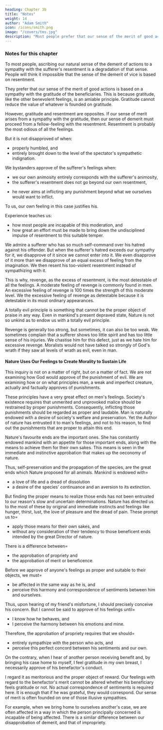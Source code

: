 ```yaml
---
heading: Chapter 3b
title: "Notes"
weight: 14
author: "Adam Smith"
icon: /icons/smith.png
image: "/covers/tms.jpg"
description: "Most people prefer that our sense of the merit of good actions is based on a sympathy with the gratitude of the beneficiaries"
---
```



### Notes for this chapter

To most people, ascribing our natural sense of the demerit of actions to a sympathy with the sufferer's resentment is a degradation of that sense. People will think it impossible that the sense of the demerit of vice is based on resentment. 

They prefer that our sense of the merit of good actions is based on a sympathy with the gratitude of the beneficiaries. This is because gratitude, like the other benevolent feelings, is an amiable principle. Gratitude cannot reduce the value of whatever is founded on gratitude.

However, gratitude and resentment are opposites. If our sense of merit arises from a sympathy with the gratitude, then our sense of demerit must proceed from a fellow-feeling with the resentment. Resentment is probably the most odious of all the feelings. 

But it is not disapproved of when:
- properly humbled, and
- entirely brought down to the level of the spectator's sympathetic indignation.

We bystanders approve of the sufferer's feelings when:
- we our own animosity entirely corresponds with the sufferer's animosity,
- the sufferer's resentment does not go beyond our own resentment,
<!-- - no word, no gesture, escapes him that denotes an emotion more violent than what we can keep time to, and -->
- he never aims at inflicting any punishment beyond what we ourselves would want to inflict.

To us, our own feeling in this case justifies his. 

Experience teaches us: 
- how most people are incapable of this moderation, and
- how great an effort must be made to bring down the undisciplined impulse of resentment to this suitable temper.

We admire a sufferer who has so much self-command over his hatred against his offender. But when the sufferer's hatred exceeds our sympathy for it, we disapprove of it since we cannot enter into it. We even disapprove of it more than we disapprove of an equal excess of feeling from the imagination. We then resent his too-violent resentment instead of sympathizing with it. <!-- We enter into the opposite resentment of the person who is the object of this unjust emotion, and who is in danger of suffering from it.  --> 

This is why, revenge, as the excess of resentment, is the most detestable of all the feelings. A moderate feeling of revenge is commonly found in men. An excessive feeling of revenge is 100 times the strength of this moderate level.  We the excessive feeling of revenge as detestable because it is detestable in its most ordinary appearances.
<!-- It is the object of everyone's horror and indignation. -->
<!-- And as in the way in which revenge commonly discovers itself among mankind, it is excessive a hundred times for once that it is moderate. -->

A totally evil principle is something that cannot be the proper object of praise in any way. Even in mankind's present depraved state, Nature is not so unkind as to endow us with a totally evil principle. 

Revenge is generally too strong, but sometimes, it can also be too weak. We sometimes complain that a sufferer shows too little spirit and has too little sense of his injuries. We chastise him for this defect, just as we hate him for excessive revenge. Moralists would not have talked so strongly of God's wrath if they saw all levels of wrath as evil, even in man. 


#### Nature Uses Our Feelings to Create Morality to Sustain Life

This inquiry is not on a matter of right, but on a matter of fact. We are not examining how God would approve of the punishment of evil. We are examining how or on what principles man, a weak and imperfect creature, actually and factually approves of punishments.

These principles have a very great effect on men's feelings. Society's existence requires that unmerited and unprovoked malice should be restrained by proper punishments. Consequently, inflicting those punishments should be regarded as proper and laudable. Man is naturally endowed with a desire of society's welfare and preservation. Yet the Author of nature has entrusted it to man's feelings, and not to his reason, to find out the punishments that are proper to attain this end.

<!-- It seems wisely ordered that it should be so. -->
<!-- Instead, the Author has endowed man with an  approbation of that very application which is most proper to attain it. 
 is in this respect exactly of a piece with what it is up.  -->
Nature's favourite ends are the important ones. She has constantly endowed mankind with an appetite for those important ends, along with the means to achieve them for their own sakes. This means is seen in the immediate and instinctive approbation that makes up the oeconomy of nature.
<!-- , as on many other occasions.  -->
<!-- - the end she proposes.
- the means by which this end alone can be brought author = 
  - for their own sakes, and
  - independent of their tendency to produce it.
those with peculiar importance. -->

Thus, self-preservation and the propagation of the species, are the great ends which Nature proposed for all animals. Mankind is endowed with= 
<!-- - a desire of those ends
- an aversion to the contrary -->
- a love of life and a dread of dissolution
- a desire of the species' continuance and an aversion to its extinction.

But finding the proper means to realize those ends has not been entrusted to our reason's slow and uncertain determinations. Nature has directed us to the most of these by original and immediate instincts and feelings like hunger, thirst, lust, the love of pleasure and the dread of pain. These prompt us to= 
- apply those means for their own sakes, and
- without any consideration of their tendency to those beneficent ends intended by the great Director of nature.


There is a difference between= 
- the approbation of propriety and
- the approbation of merit or beneficence.

Before we approve of anyone's feelings as proper and suitable to their objects, we must= 
- be affected in the same way as he is, and
- perceive this harmony and correspondence of sentiments between him and ourselves.

Thus, upon hearing of my friend's misfortune, I should precisely conceive his concern. But I cannot be said to approve of his feelings until= 
- I know how he behaves, and
- I perceive the harmony between his emotions and mine.

Therefore, the approbation of propriety requires that we should= 
- entirely sympathize with the person who acts, and
- perceive this perfect concord between his sentiments and our own.

On the contrary, when I hear of another person receiving benefit and, by bringing his case home to myself, I feel gratitude in my own breast, I necessarily approve of his benefactor's conduct.

I regard it as meritorious and the proper object of reward. Our feelings with regard to the benefactor's merit cannot be altered whether his beneficiary feels gratitude or not. No actual correspondence of sentiments is required here. It is enough that if he was grateful, they would correspond.
Our sense of merit is often founded on one of those illusive sympathies.

For example, when we bring home to ourselves another's case, we are often affected in a way in which the person principally concerned is incapable of being affected. There is a similar difference between our disapprobation of demerit, and that of impropriety.

<!-- 3. Lata culpa prope dolum est. 4. Culpa levis. 5. Culpa levissima. -->
